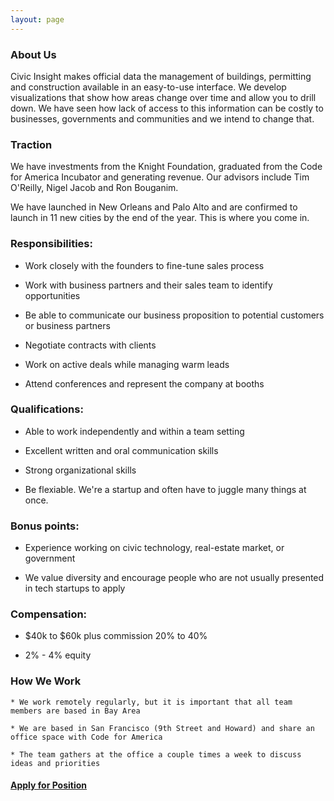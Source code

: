 ```yaml
---
layout: page
---
```



### About Us

  Civic Insight makes official data the management of buildings, permitting and construction available in an easy-to-use interface. We develop visualizations that show how areas change over time and allow you to drill down. We have seen how lack of access to this information can be costly to businesses, governments and communities and we intend to change that.


### Traction

  We have investments from the Knight Foundation, graduated from the Code for America Incubator and generating revenue. Our advisors include  Tim O'Reilly, Nigel Jacob and Ron Bouganim.

  We have launched in New Orleans and Palo Alto and are confirmed to launch in 11 new cities by the end of the year. This is where you come in.

### Responsibilities:

  * Work closely with the founders to fine-tune sales process

  * Work with business partners and their sales team to identify opportunities
  
  * Be able to communicate our business proposition to potential customers or business partners

  * Negotiate contracts with clients

  * Work on active deals while managing warm leads
    
  * Attend conferences and represent the company at booths

  
  
### Qualifications:

  * Able to work independently and within a team setting

  * Excellent written and oral communication skills

  * Strong organizational skills

  * Be flexiable. We're a startup and often have to juggle many things at once.



### Bonus points:

  * Experience working on civic technology, real-estate market, or government

  * We value diversity and encourage people who are not usually presented in tech startups to apply


### Compensation:

  * $40k to $60k plus commission 20% to 40%

  * 2% - 4% equity



  ### How We Work

    * We work remotely regularly, but it is important that all team members are based in Bay Area
  
    * We are based in San Francisco (9th Street and Howard) and share an office space with Code for America
  
    * The team gathers at the office a couple times a week to discuss ideas and priorities

#### [Apply for Position](https://docs.google.com/a/civicindustries.com/forms/d/1qvmci4D9JvRgFfzFwctw7BA0TL4v5r6ek38vPYMZJ3I/viewform?usp=send_form)